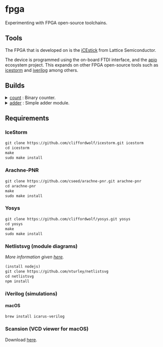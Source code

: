# fpga
Experimenting with FPGA open-source toolchains.

## Tools

The FPGA that is developed on is the [iCEstick](www.latticesemi.com/icestick)
from Lattice Semiconductor.

The device is programmed using the on-board FTDI interface, and the
[apio](https://github.com/FPGAwars/apio) ecosystem project. This expands on
other FPGA open-source tools such as
[icestorm](http://www.clifford.at/icestorm/) and
[iverilog](http://iverilog.icarus.com/) among others.

## Builds

<details>
	<summary><a href="./count">count</a> : Binary counter.</summary>
	<img src="count/img/top.svg">
</details>
<details>
	<summary><a href="./adder">adder</a> : Simple adder module.</summary>
	<img src="adder/img/top.svg">
</details>

## Requirements

### IceStorm
```
git clone https://github.com/cliffordwolf/icestorm.git icestorm
cd icestorm
make
sudo make install
```

### Arachne-PNR
```
git clone https://github.com/cseed/arachne-pnr.git arachne-pnr
cd arachne-pnr
make
sudo make install
```

### Yosys
```
git clone https://github.com/cliffordwolf/yosys.git yosys
cd yosys
make
sudo make install
```

### Netlistsvg (module diagrams)

*More information given [here](https://github.com/nturley/netlistsvg).*
```
(install nodejs)
git clone https://github.com/nturley/netlistsvg
cd netlistsvg
npm install
```

### iVerilog (simulations)

#### macOS
```
brew install icarus-verilog
```

### Scansion (VCD viewer for macOS)

Download [here](http://www.logicpoet.com/scansion/).
